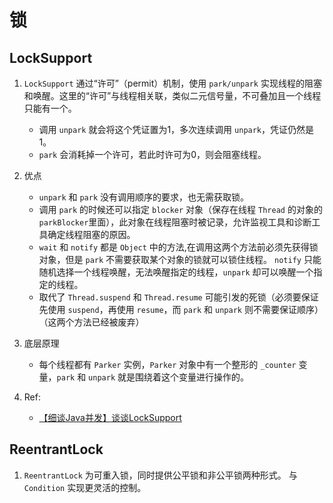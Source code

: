 # 锁

## LockSupport

1. `LockSupport` 通过“许可”（permit）机制，使用 `park/unpark` 实现线程的阻塞和唤醒。这里的“许可”与线程相关联，类似二元信号量，不可叠加且一个线程只能有一个。 
    * 调用 `unpark` 就会将这个凭证置为1，多次连续调用 `unpark`，凭证仍然是1。
    * `park` 会消耗掉一个许可，若此时许可为0，则会阻塞线程。

2. 优点
    * `unpark` 和 `park` 没有调用顺序的要求，也无需获取锁。
    * 调用 `park` 的时候还可以指定 `blocker` 对象（保存在线程 `Thread` 的对象的 `parkBlocker`里面），此对象在线程阻塞时被记录，允许监视工具和诊断工具确定线程阻塞的原因。
    * `wait` 和 `notify` 都是 `Object` 中的方法,在调用这两个方法前必须先获得锁对象，但是 `park` 不需要获取某个对象的锁就可以锁住线程。
      `notify` 只能随机选择一个线程唤醒，无法唤醒指定的线程，`unpark` 却可以唤醒一个指定的线程。
    * 取代了 `Thread.suspend` 和 `Thread.resume` 可能引发的死锁（必须要保证先使用 `suspend`，再使用 `resume`，而 `park` 和 `unpark` 则不需要保证顺序）（这两个方法已经被废弃）   

3. 底层原理
    * 每个线程都有 `Parker` 实例，`Parker` 对象中有一个整形的 `_counter` 变量，`park` 和 `unpark` 就是围绕着这个变量进行操作的。
    
4. Ref:
    * [【细谈Java并发】谈谈LockSupport](https://www.jianshu.com/p/1f16b838ccd8)

## ReentrantLock

1. `ReentrantLock` 为可重入锁，同时提供公平锁和非公平锁两种形式。 与 `Condition` 实现更灵活的控制。